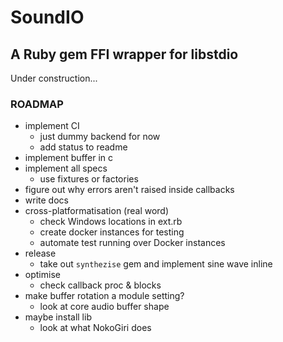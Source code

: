 # SoundIO

## A Ruby gem FFI wrapper for libstdio

Under construction...

### ROADMAP

- implement CI
  - just dummy backend for now
  - add status to readme
- implement buffer in c
- implement all specs
  - use fixtures or factories
- figure out why errors aren't raised inside callbacks
- write docs
- cross-platformatisation (real word)
  - check Windows locations in ext.rb
  - create docker instances for testing
  - automate test running over Docker instances
- release
  - take out `synthezise` gem and implement sine wave inline
- optimise
  - check callback proc & blocks
- make buffer rotation a module setting?
  - look at core audio buffer shape
- maybe install lib
  - look at what NokoGiri does
